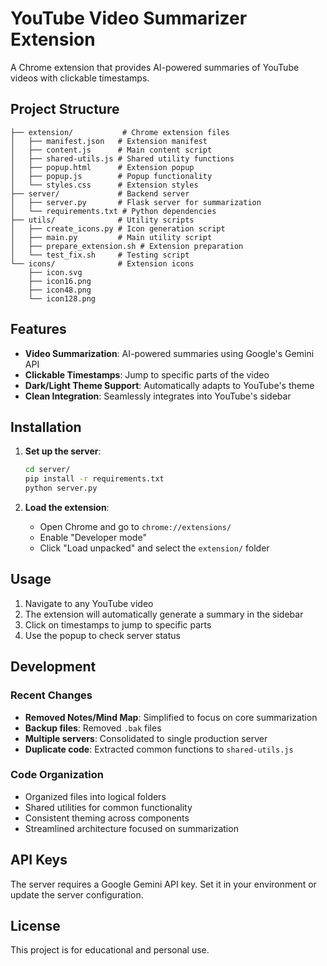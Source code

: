# YouTube Video Summarizer Extension

A Chrome extension that provides AI-powered summaries of YouTube videos with clickable timestamps.

## Project Structure

```
├── extension/           # Chrome extension files
│   ├── manifest.json   # Extension manifest
│   ├── content.js      # Main content script
│   ├── shared-utils.js # Shared utility functions
│   ├── popup.html      # Extension popup
│   ├── popup.js        # Popup functionality
│   └── styles.css      # Extension styles
├── server/             # Backend server
│   ├── server.py       # Flask server for summarization
│   └── requirements.txt # Python dependencies
├── utils/              # Utility scripts
│   ├── create_icons.py # Icon generation script
│   ├── main.py         # Main utility script
│   ├── prepare_extension.sh # Extension preparation
│   └── test_fix.sh     # Testing script
└── icons/              # Extension icons
    ├── icon.svg
    ├── icon16.png
    ├── icon48.png
    └── icon128.png
```

## Features

- **Video Summarization**: AI-powered summaries using Google's Gemini API
- **Clickable Timestamps**: Jump to specific parts of the video
- **Dark/Light Theme Support**: Automatically adapts to YouTube's theme
- **Clean Integration**: Seamlessly integrates into YouTube's sidebar

## Installation

1. **Set up the server**:
   ```bash
   cd server/
   pip install -r requirements.txt
   python server.py
   ```

2. **Load the extension**:
   - Open Chrome and go to `chrome://extensions/`
   - Enable "Developer mode"
   - Click "Load unpacked" and select the `extension/` folder

## Usage

1. Navigate to any YouTube video
2. The extension will automatically generate a summary in the sidebar
3. Click on timestamps to jump to specific parts
4. Use the popup to check server status

## Development

### Recent Changes

- **Removed Notes/Mind Map**: Simplified to focus on core summarization
- **Backup files**: Removed `.bak` files
- **Multiple servers**: Consolidated to single production server
- **Duplicate code**: Extracted common functions to `shared-utils.js`

### Code Organization

- Organized files into logical folders
- Shared utilities for common functionality
- Consistent theming across components
- Streamlined architecture focused on summarization

## API Keys

The server requires a Google Gemini API key. Set it in your environment or update the server configuration.

## License

This project is for educational and personal use.
